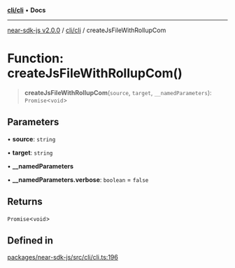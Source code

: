[**cli/cli**](../README.md) • **Docs**

***

[near-sdk-js v2.0.0](../../../packages.md) / [cli/cli](../README.md) / createJsFileWithRollupCom

# Function: createJsFileWithRollupCom()

> **createJsFileWithRollupCom**(`source`, `target`, `__namedParameters`): `Promise`\<`void`\>

## Parameters

• **source**: `string`

• **target**: `string`

• **\_\_namedParameters**

• **\_\_namedParameters.verbose**: `boolean` = `false`

## Returns

`Promise`\<`void`\>

## Defined in

[packages/near-sdk-js/src/cli/cli.ts:196](https://github.com/dim-daskalov/near-sdk-js/blob/f8f6e35ac266a6f748747b51c0b9a0192677684e/packages/near-sdk-js/src/cli/cli.ts#L196)
